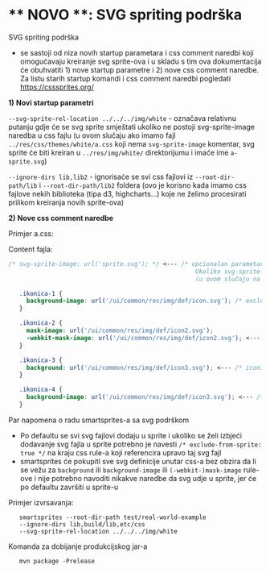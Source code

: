 ** NOVO **: SVG spriting podrška
=============================================

SVG spriting podrška

- se sastoji od niza novih startup parametara i css comment naredbi koji omogućavaju kreiranje svg sprite-ova i u skladu s tim ova dokumentacija će
  obuhvatiti 1) nove startup parametre i 2) nove css comment naredbe. Za listu starih startup komandi i css comment naredbi pogledati https://csssprites.org/

**1)** **Novi startup parametri**
   
   `--svg-sprite-rel-location ../../../img/white` - označava relativnu putanju gdje će se svg sprite smještati ukoliko ne postoji svg-sprite-image naredba u css fajlu (u ovom slučaju ako imamo fajl `../res/css/themes/white/a.css` koji nema `svg-sprite-image` komentar, svg sprite će biti kreiran u `../res/img/white/` direktorijumu i imaće ime `a-sprite.svg`)
    
   `--ignore-dirs lib,lib2` - ignorisaće se svi css fajlovi iz `--root-dir-path/lib` i `--root-dir-path/lib2` foldera (ovo je korisno kada imamo css fajlove nekih biblioteka (tipa d3, highcharts...) koje ne želimo procesirati prilikom kreiranja novih sprite-ova)


**2)** **Nove css comment naredbe**
   
   Primjer a.css:

   Content fajla:
```css
/* svg-sprite-image: url('sprite.svg'); */ <--- /* opcionalan parametar (ukoliko ne postoji čita se vrijednost --svg-sprite-rel-location startup parametra i sprite se kreira na osnovu njega)
                                                    Ukoliko svg-sprite-image postoji u css fajlu, svg sprite će biti sačuvan na lokaciji koja je odredjena u vrijednosti url parametra
                                                    (u ovom slučaju na %PUTANJA_DO_CSS_FAJLA%/sprite.svg)*/

   .ikonica-1 {
     background-image: url('/ui/common/res/img/def/icon.svg'); /* exclude-from-sprite: true */ <--- /* icon.svg ikonica neće završiti u sprite-u */
   }

   .ikonica-2 {
     mask-image: url('/ui/common/res/img/def/icon2.svg');
     -webkit-mask-image: url('/ui/common/res/img/def/icon2.svg'); <--- /* icon2 će završiti u sprite.svg sprite-u */
   }

   .ikonica-3 {
     background: url('/ui/common/res/img/def/icon3.svg'); <--- /* icon3 će završiti u sprite.svg sprite-u */
   }

   .ikonica-4 {
     background-image: url('/ui/common/res/img/def/icon3.svg'); <--- /* icon4 će završiti u sprite.svg sprite-u */
   }
```


Par napomena o radu smartsprites-a sa svg podrškom

- Po defaultu se svi svg fajlovi dodaju u sprite i ukoliko se želi izbjeći dodavanje svg fajla u sprite potrebno je navesti 
  `/* exclude-from-sprite: true */` na kraju css rule-a koji referencira upravo taj svg fajl
- smartsprites će pokupiti sve svg definicije unutar css-a bez obzira da li se vežu za `background` ili `background-image` ili `(-webkit-)mask-image` rule-ove i nije potrebno navoditi nikakve naredbe da svg udje u sprite,
  jer će po defaultu završiti u sprite-u




Primjer izvrsavanja: 


       smartsprites --root-dir-path test/real-world-example
       --ignore-dirs lib,build/lib,etc/css 
       --svg-sprite-rel-location ../../../img/white
       
       
Komanda za dobijanje produkcijskog jar-a

       mvn package -Prelease

